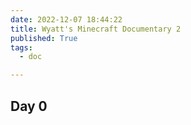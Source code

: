 ```yaml
---
date: 2022-12-07 18:44:22
title: Wyatt's Minecraft Documentary 2
published: True
tags:
  - doc

---
```


## Day 0

